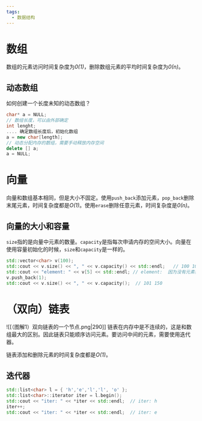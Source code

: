 ```yaml
---
tags:
  - 数据结构
---
```

# 数组

数组的元素访问时间复杂度为*0(1)*，删除数组元素的平均时间复杂度为*0(n)*。

## 动态数组

如何创建一个长度未知的动态数组？
```Cpp
char* a = NULL;
// 数组长度，可以由外部确定
int lenght;
.... 确定数组长度后，初始化数组
a = new char[length];
// 动态分配内存的数组，需要手动释放内存空间
delete [] a;
a = NULL;
```

# 向量

向量和数组基本相同，但是大小不固定。使用`push_back`添加元素，`pop_back`删除末尾元素，时间复杂度都是*O(1)*。使用`erase`删除任意元素，时间复杂度是*0(n)*。

## 向量的大小和容量

`size`指的是向量中元素的数量。`capacity`是指每次申请内存的空间大小。向量在使用容量初始化的时候，`size`和`capacity`是一样的。
``` Cpp
std::vector<char> v(100);
std::cout << v.size() << ", " << v.capacity() << std::endl;   // 100 100
std::cout << "element: " << v[5] << std::endl; // element:  因为没有元素在5号位置 
v.push_back(1);
std::cout << v.size() << ", " << v.capacity();  // 101 150
```

# （双向）链表
![[（图解1）双向链表的一个节点.png|290]]
链表在内存中是不连续的，这是和数组最大的区别。因此链表只能顺序访问元素。要访问中间的元素，需要使用迭代器。

链表添加和删除元素的时间复杂度都是*O(1)*。

## 迭代器

```Cpp
std::list<char> l = { 'h','e','l','l', 'o' };
std::list<char>::iterator iter = l.begin();
std::cout << "iter: " << *iter << std::endl;  // iter: h
iter++;
std::cout << "iter: " << *iter << std::endl;  // iter: e
```


